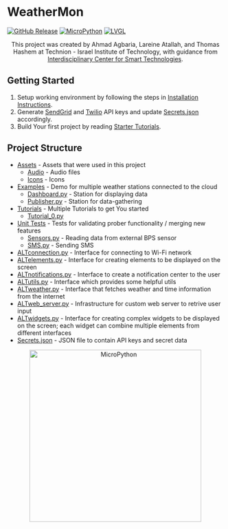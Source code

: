 # WeatherMon

[![GitHub Release](https://img.shields.io/github/release/WeatherMon23/WeatherMon)](https://github.com/WeatherMon23/WeatherMon/releases/Latest)
[![MicroPython](https://img.shields.io/badge/MicroPython-1.12-brightgreen)](https://docs.micropython.org/en/v1.12/)
[![LVGL](https://img.shields.io/badge/LVGL-7.11-orange)](https://docs.lvgl.io/7.11/)
<div id="top" align="center">

This project was created by Ahmad Agbaria, Lareine Atallah, and Thomas Hashem at Technion - Israel Institute of
Technology, with guidance from [Interdisciplinary Center for Smart Technologies](https://icst.cs.technion.ac.il/).

</div>

## Getting Started

1. Setup working environment by following the steps
   in [Installation Instructions](https://docs.google.com/document/d/1nUOnHGdZ3OWzpR0EWO7GWwUKkHQWSkAC/).
2. Generate [SendGrid](https://docs.sendgrid.com/for-developers/sending-email/api-getting-started)
   and [Twilio](https://www.twilio.com/docs/usage/tutorials/how-to-use-your-free-trial-account) API keys and
   update [Secrets.json](Secrets.json) accordingly.
3. Build Your first project by
   reading [Starter Tutorials](https://docs.google.com/document/d/1rzM6ghP-TxwVlcws6WDDN8_cuASt5gPu/).

## Project Structure

- [Assets](Assets) - Assets that were used in this project
    - [Audio](Assets%2FAudio) - Audio files
    - [Icons](Assets%2FIcons) - Icons
- [Examples](Examples) - Demo for multiple weather stations connected to the cloud
    - [Dashboard.py](Examples%2FDashboard.py) - Station for displaying data
    - [Publisher.py](Examples%2FPublisher.py) - Station for data-gathering
- [Tutorials](Tutorials) - Multiple Tutorials to get You started
    - [Tutorial_0.py](Tutorials%2FTutorial_0.py)
- [Unit Tests](Unit%20Tests) - Tests for validating prober functionality / merging new features
    - [Sensors.py](Unit%20Tests%2FSensors.py) - Reading data from external BPS sensor
    - [SMS.py](Unit%20Tests%2FSMS.py) - Sending SMS
- [ALTconnection.py](ALTconnection.py) - Interface for connecting to Wi-Fi network
- [ALTelements.py](ALTelements.py) - Interface for creating elements to be displayed on the screen
- [ALTnotifications.py](ALTnotifications.py) - Interface to create a notification center to the user
- [ALTutils.py](ALTutils.py) - Interface which provides some helpful utils
- [ALTweather.py](ALTweather.py) - Interface that fetches weather and time information from the internet
- [ALTweb_server.py](ALTweb_server.py) - Infrastructure for custom web server to retrive user input
- [ALTwidgets.py](ALTwidgets.py) - Interface for creating complex widgets to be displayed on the screen; each widget can
  combine multiple elements from different interfaces
- [Secrets.json](Secrets.json) - JSON file to contain API keys and secret data

<p align="center">

<img src="https://upload.wikimedia.org/wikipedia/commons/4/4e/Micropython-logo.svg" alt="MicroPython" width=400/>

</p>
